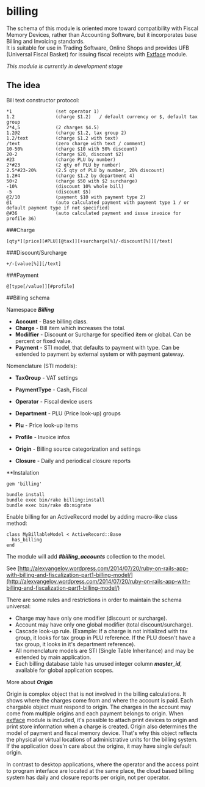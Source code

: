 billing
=======

The schema of this module is oriented more toward compatibility with Fiscal Memory Devices, rather than Accounting Software, but it incorporates base Billing and Invoicing standards.  
It is suitable for use in Trading Software, Online Shops and provides UFB (Universal Fiscal Basket) for issuing fiscal receipts with [Extface](https://github.com/AlexVangelov/extface) module.

*This module is currently in development stage*

## The idea

Bill text constructor protocol:

    *1                (set operator 1)  
    1.2               (charge $1.2)   / default currency or $, default tax group
    2*4,5             (2 charges $4.5)
    1.2@2             (charge $1.2, tax group 2)
    1.2/text          (charge $1.2 with text)
    /text             (zero charge with text / comment)
    10-50%            (charge $10 with 50% discount)
    20-2              (charge $20, discount $2)
    #23               (charge PLU by number)
    2*#23             (2 qty of PLU by number)
    2.5*#23-20%       (2.5 qty of PLU by number, 20% discount)
    1.2#4             (charge $1.2 by department 4)
    50+2              (charge $50 with $2 surcharge)
    -10%              (discount 10% whole bill)
    -5                (discount $5)
    @2/10             (payment $10 with payment type 2)
    @1                (auto calculated payment with payment type 1 / or default payment type if not specified)
    @#36              (auto calculated payment and issue invoice for profile 36)         

###Charge

    [qty*][price][#PLU][@tax]][+surcharge[%]/-discount[%]][/text]
    
###Discount/Surcharge

    +/-[value[%]][/text]
    
###Payment

    @[type[/value]][#profile]

##Billing schema

Namespace ***Billing***

* **Account** - Base billing class.
* **Charge** - Bill item which increases the total.
* **Modilfier** - Discount or Surcharge for specified item or global. Can be percent or fixed value.
* **Payment** - STI model, that defaults to payment with type. Can be extended to payment by external system or with payment gateway.

Nomenclature (STI models):

* **TaxGroup** - VAT settings
* **PaymentType** - Cash, Fiscal
* **Operator** - Fiscal device users
* **Department** - PLU (Price look-up) groups
* **Plu** - Price look-up items
* **Profile** - Invoice infos

* **Origin** - Billing source categorization and settings
* **Closure** - Daily and periodical closure reports


**Instalation

    gem 'billing'

    bundle install
    bundle exec bin/rake billing:install
    bundle exec bin/rake db:migrate
    
Enable billing for an ActiveRecord model by adding macro-like class method:

    class MyBillableModel < ActiveRecord::Base
      has_billing
    end

The module will add ***#billing_accounts*** collection to the model.

See [http://alexvangelov.wordpress.com/2014/07/20/ruby-on-rails-app-with-billing-and-fiscalization-part1-billing-model/](http://alexvangelov.wordpress.com/2014/07/20/ruby-on-rails-app-with-billing-and-fiscalization-part1-billing-model/)

There are some rules and restrictions in order to maintain the schema universal:
* Charge may have only one modifier (discount or surcharge).
* Account may have only one global modifier (total discount/surcharge).
* Cascade look-up rule. (Example: If a charge is not initialized with tax group, it looks for tax group in PLU reference. If the PLU doesn't have a tax group, it looks in it's department reference).
* All nomenclature models are STI (Single Table Inheritance) and may be extended by main application.
* Each billing database table has unused integer column ***master_id***, available for global application scopes.

More about ***Origin***

Origin is complex object that is not involved in the billing calculations. It shows where the charges come from and where the account is paid. Each chargable object must respond to origin. The charges in the account may come from multiple origins and each payment belongs to origin. 
When [extface](https://github.com/AlexVangelov/extface) module is included, it's possible to attach print devices to origin and print store information when a charge is created.
Origin also determines the model of payment and fiscal memory device. That's why this object reflects the physical or virtual locations of administrative units for the billing system.
If the application does'n care about the origins, it may have single default origin.

In contrast to desktop applications, where the operator and the access point to program interface are located at the same place, the cloud based billing system has daily and closure reports per origin, not per operator.
